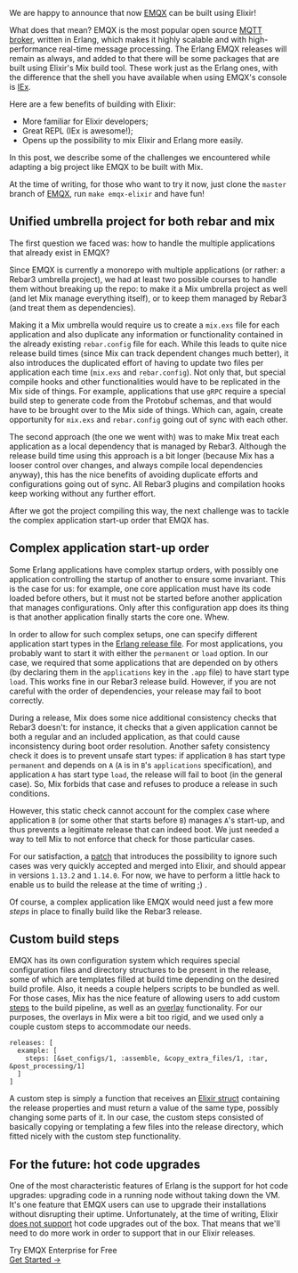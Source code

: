 We are happy to announce that now [EMQX](https://github.com/emqx/emqx/) can be built using Elixir!

What does that mean?  EMQX is the most popular open source [MQTT broker](https://www.emqx.io), written in Erlang, which makes it highly scalable and with high-performance real-time message processing.  The Erlang EMQX releases will remain as always, and added to that there will be some packages that are built using Elixir's Mix build tool.  These work just as the Erlang ones, with the difference that the shell you have available when using EMQX's console is [IEx](https://hexdocs.pm/iex/1.13/IEx.html).

Here are a few benefits of building with Elixir:

- More familiar for Elixir developers;
- Great REPL (IEx is awesome!);
- Opens up the possibility to mix Elixir and Erlang more easily.

In this post, we describe some of the challenges we encountered while adapting a big project like EMQX to be built with Mix.

At the time of writing, for those who want to try it now, just clone the `master` branch of [EMQX](https://github.com/emqx/emqx/), run `make emqx-elixir` and have fun!

## Unified umbrella project for both rebar and mix

The first question we faced was: how to handle the multiple applications that already exist in EMQX?

Since EMQX is currently a monorepo with multiple applications (or rather: a Rebar3 umbrella project), we had at least two possible courses to handle them without breaking up the repo: to make it a Mix umbrella project as well (and let Mix manage everything itself), or to keep them managed by Rebar3 (and treat them as dependencies).

Making it a Mix umbrella would require us to create a `mix.exs` file for each application and also duplicate any information or functionality contained in the already existing `rebar.config` file for each.  While this leads to quite nice release build times (since Mix can track dependent changes much better), it also introduces the duplicated effort of having to update two files per application each time (`mix.exs` and `rebar.config`).  Not only that, but special compile hooks and other functionalities would have to be replicated in the Mix side of things.  For example, applications that use `gRPC` require a special build step to generate code from the Protobuf schemas, and that would have to be brought over to the Mix side of things.  Which can, again, create opportunity for `mix.exs` and `rebar.config` going out of sync with each other.

The second approach (the one we went with) was to make Mix treat each application as a local dependency that is managed by Rebar3.  Although the release build time using this approach is a bit longer (because Mix has a looser control over changes, and always compile local dependencies anyway), this has the nice benefits of avoiding duplicate efforts and configurations going out of sync.  All Rebar3 plugins and compilation hooks keep working without any further effort.

After we got the project compiling this way, the next challenge was to tackle the complex application start-up order that EMQX has.

## Complex application start-up order

Some Erlang applications have complex startup orders, with possibly one application controlling the startup of another to ensure some invariant.  This is the case for us: for example, one core application must have its code loaded before others, but it must not be started before another application that manages configurations.  Only after this configuration app does its thing is that another application finally starts the core one.  Whew.

In order to allow for such complex setups, one can specify different application start types in the [Erlang release file](https://www.erlang.org/doc/man/rel.html).  For most applications, you probably want to start it with either the `permanent` or `load` option.  In our case, we required that some applications that are depended on by others (by declaring them in the `applications` key in the `.app` file) to have start type `load`.  This works fine in our Rebar3 release build.  However, if you are not careful with the order of dependencies, your release may fail to boot correctly.

During a release, Mix does some nice additional consistency checks that Rebar3 doesn't: for instance, it checks that a given application cannot be both a regular and an included application, as that could cause inconsistency during boot order resolution.  Another safety consistency check it does is to prevent unsafe start types: if application `B` has start type `permanent` and depends on `A` (`A` is in `B`'s `applications` specification), and application `A` has start type `load`, the release will fail to boot (in the general case).  So, Mix forbids that case and refuses to produce a release in such conditions.

However, this static check cannot account for the complex case where application `B` (or some other that starts before `B`) manages `A`'s start-up, and thus prevents a legitimate release that can indeed boot.  We just needed a way to tell Mix to not enforce that check for those particular cases.

For our satisfaction, a [patch](https://github.com/elixir-lang/elixir/pull/11506) that introduces the possibility to ignore such cases was very quickly accepted and merged into Elixir, and should appear in versions `1.13.2` and `1.14.0`.  For now, we have to perform a little hack to enable us to build the release at the time of writing ;) .

Of course, a complex application like EMQX would need just a few more *steps* in place to finally build like the Rebar3 release.

## Custom build steps

EMQX has its own configuration system which requires special configuration files and directory structures to be present in the release, some of which are templates filled at build time depending on the desired build profile.  Also, it needs a couple helpers scripts to be bundled as well.  For those cases, Mix has the nice feature of allowing users to add custom [steps](https://hexdocs.pm/mix/1.13.1/Mix.Tasks.Release.html#module-steps) to the build pipeline, as well as an [overlay](https://hexdocs.pm/mix/1.13.1/Mix.Tasks.Release.html#module-overlays) functionality.  For our purposes, the overlays in Mix were a bit too rigid, and we used only a couple custom steps to accommodate our needs.

```
releases: [
  example: [
    steps: [&set_configs/1, :assemble, &copy_extra_files/1, :tar, &post_processing/1]
  ]
]
```

A custom step is simply a function that receives an [Elixir struct](https://hexdocs.pm/mix/1.13.1/Mix.Release.html#__struct__/0) containing the release properties and must return a value of the same type, possibly changing some parts of it.  In our case, the custom steps consisted of basically copying or templating a few files into the release directory, which fitted nicely with the custom step functionality.

## For the future: hot code upgrades

One of the most characteristic features of Erlang is the support for hot code upgrades: upgrading code in a running node without taking down the VM.  It's one feature that EMQX users can use to upgrade their installations without disrupting their uptime.  Unfortunately, at the time of writing, Elixir [does not support](https://hexdocs.pm/mix/1.13.1/Mix.Tasks.Release.html#module-hot-code-upgrades) hot code upgrades out of the box.  That means that we'll need to do more work in order to support that in our Elixir releases.


<section class="promotion">
    <div>
        Try EMQX Enterprise for Free
    </div>
    <a href="https://www.emqx.com/en/try?product=enterprise" class="button is-gradient px-5">Get Started →</a >
</section>
